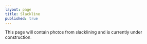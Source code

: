 ```yaml
---
layout: page
title: Slackline
published: true
---
```


This page will contain photos from slacklining and is currently under construction.
 